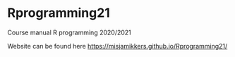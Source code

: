 # Rprogramming21
Course manual R programming 2020/2021

Website can be found here https://misjamikkers.github.io/Rprogramming21/
